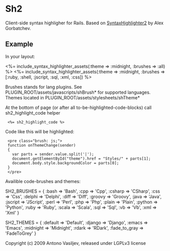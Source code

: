 # Sh2

Client-side syntax highligher for Rails.
Based on [SyntaxHighlighter2](http://alexgorbatchev.com/wiki/SyntaxHighlighter) by Alex Gorbatchev.


## Example

In your layout:

<head>
  <%= include_syntax_highlighter_assets(:theme => :midnight, :brushes => :all) %>
  <%= include_syntax_highlighter_assets(:theme => :midnight, :brushes => [:ruby, :shell, :jscript, :sql, :xml, :css]) %>
</head>

Brushes stands for lang plugins. See PLUGIN\_ROOT/assets/javascripts/shBrush\* for supported languages.
Themes located in PLUGIN\_ROOT/assets/stylesheets/shTheme\*

At the bottom of page (or after all to-be-highlighted-code-blocks) call sh2\_highlight\_code helper

     <%= sh2_highlight_code %> 

Code like this will be highlighted:

     <pre class="brush: js;"> 
     function onThemeChange(sender)
     {
       var parts = sender.value.split('|');
       document.getElementById("theme").href = "Styles/" + parts[1];
       document.body.style.backgroundColor = parts[0];
     }
     </pre> 

Availible code-brushes and themes:

SH2\_BRUSHES = {
  :bash    => 'Bash',
  :cpp     => 'Cpp',
  :csharp  => 'CSharp',
  :css     => 'Css',
  :delphi  => 'Delphi',
  :diff    => 'Diff',
  :groovy  => 'Groovy',
  :java    => 'Java',
  :jscript => 'JScript',
  :perl    => 'Perl',
  :php     => 'Php',
  :plain   => 'Plain',
  :python  => 'Python',
  :ruby    => 'Ruby',
  :scala   => 'Scala',
  :sql     => 'Sql',
  :vb      => 'Vb',
  :xml     => 'Xml'
}

SH2\_THEMES = {
  :default      => 'Default',
  :django       => 'Django',
  :emacs        => 'Emacs',
  :midnight     => 'Midnight',
  :rdark        => 'RDark',
  :fade\_to\_gray => 'FadeToGrey'
}


Copyright (c) 2009 Antono Vasiljev, released under LGPLv3 license
